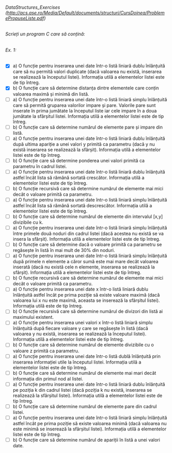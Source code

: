 ###### DataStructures_Exercises (http://acs.ase.ro/Media/Default/documents/structuri/CursDoinea/ProblemePropuseListe.pdf) ######
###### Scrieți un program C care să conțină: 
###### Ex. 1:
- [x] a) O funcție pentru inserarea unei date într-o listă liniară dublu înlănțuită care să nu permită valori duplicate (dacă valoarea nu există, inserarea se realizează la începutul listei). Informația utilă a elementelor listei este de tip întreg. 
- [x] b) O funcție care să determine distanța dintre elementele care conțin valoarea maximă și minimă din listă.
- [ ] a) O funcție pentru inserarea unei date într-o listă liniară simplu înlănțuită care să permită gruparea
valorilor impare și pare. Valorile pare sunt inserate în prima jumătate la începutul liste iar cele impare
în a doua jumătate la sfârșitul listei. Informația utilă a elementelor listei este de tip întreg.
- [ ] b) O funcție care să determine numărul de elemente pare și impare din listă.
- [ ] a) O funcție pentru inserarea unei date într-o listă liniară dublu înlănțuită după ultima apariție a unei valori
y primită ca parametru (dacă y nu există inserarea se realizează la sfârșit). Informația utilă a elementelor
listei este de tip întreg.
- [ ] b) O funcție care să determine ponderea unei valori primită ca parametru în cadrul listei.
- [ ] a) O funcție pentru inserarea unei date într-o listă liniară dublu înlănțuită astfel încât lista să rămână
sortată crescător. Informația utilă a elementelor listei este de tip întreg.
- [ ] b) O funcție recursivă care să determine numărul de elemente mai mici decât o valoare primită ca
parametru.
- [ ] a) O funcție pentru inserarea unei date într-o listă liniară simplu înlănțuită astfel încât lista să rămână
sortată descrescător. Informația utilă a elementelor listei este de tip întreg.
- [ ] b) O funcție care să determine numărul de elemente din intervalul [x,y] divizibile cu k.
- [ ] a) O funcție pentru inserarea unei date într-o listă liniară simplu înlănțuită între primele două noduri din
cadrul listei (dacă acestea nu există se va insera la sfârșit). Informația utilă a elementelor listei este de
tip întreg.
- [ ] b) O funcție care să determine dacă o valoare primită ca parametru se regăsește în listă în mai mult de
30% din noduri.
- [ ] a) O funcție pentru inserarea unei date într-o listă liniară simplu înlănțuită după primele n elemente a
căror sumă este mai mare decât valoarea inserată (dacă nu există cele n elemente, inserarea se
realizează la sfârșit). Informația utilă a elementelor listei este de tip întreg.
- [ ] b) O funcție recursivă care să determine numărul de elemente mai mici decât o valoare primită ca
parametru.
- [ ] a) O funcție pentru inserarea unei date x într-o listă liniară dublu înlănțuită astfel încât pe prima poziție să
existe valoare maximă (dacă valoarea lui x nu este maximă, aceasta se inserează la sfârșitul listei).
Informația utilă este de tip întreg.
- [ ] b) O funcție recursivă care să determine numărul de divizori din listă ai maximului existent.
- [ ] a) O funcție pentru inserarea unei valori x într-o listă liniară simplu înlănțuită după fiecare valoare y care
se regăsește în listă (dacă valoarea y nu există, inserarea se realizează la începutul listei). Informația
utilă a elementelor listei este de tip întreg.
- [ ] b) O funcție care să determine numărul de elemente divizibile cu o valoare z primită ca parametru.
- [ ] a) O funcție pentru inserarea unei date într-o listă dublă înlănțuită prin inserarea informației utile la
începutul listei. Informația utilă a elementelor listei este de tip întreg.
- [ ] b) O funcție care să determine numărul de elemente mai mari decât informația din primul nod al listei.
- [ ] a) O funcție pentru inserarea unei date într-o listă liniară dublu înlănțuită pe poziția k din cadrul listei (dacă
poziția k nu există, inserarea se realizează la sfârșitul listei). Informația utilă a elementelor listei este de
tip întreg.
- [ ] b) O funcție care să determine numărul de elemente pare din cadrul listei.
- [ ] a) O funcție pentru inserarea unei date într-o listă liniară simplu înlănțuită astfel încât pe prima poziție să
existe valoarea minimă (dacă valoarea nu este minimă se inserează la sfârșitul listei). Informația utilă a
elementelor listei este de tip întreg.
- [ ] b) O funcție care să determine numărul de apariții în listă a unei valori date.
